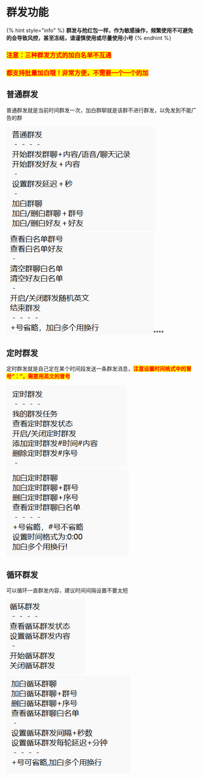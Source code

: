 # 群发功能

{% hint style="info" %}
**群发与抢红包一样，作为敏感操作，频繁使用不可避免的会导致风控，甚至冻结，请谨慎使用或尽量使用小号**
{% endhint %}

### <mark style="color:red;">**注意：三种群发方式的加白名单不互通**</mark>

### <mark style="color:red;">**都支持批量加白哦！非常方便，不需要一个一个的加**</mark>

## **普通群发**

普通群发就是当前时间群发一次，加白群聊就是该群不进行群发，以免发到不能广告的群

****![](<../.gitbook/assets/image (16).png>)****![](<../.gitbook/assets/image (11).png>)****

## **定时群发**

定时群发就是自己定在某个时间段发送一条群发消息，<mark style="color:red;">**注意设置时间格式中的冒号“：”，需要用英文的冒号**</mark>

![](<../.gitbook/assets/image (3).png>)![](<../.gitbook/assets/image (14).png>)

## 循环群发

可以循环一直群发内容，建议时间间隔设置不要太短

![](<../.gitbook/assets/image (4).png>)![](<../.gitbook/assets/image (10).png>)
